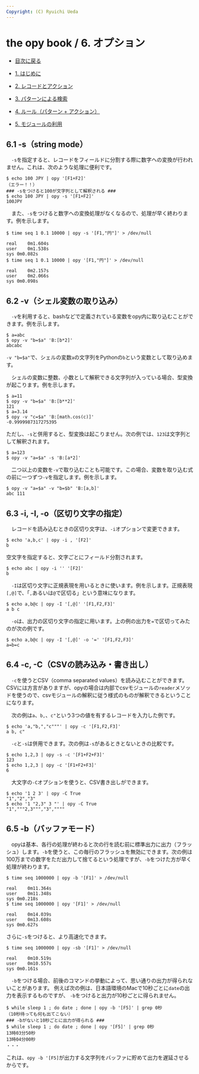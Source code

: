 ```yaml
---
Copyright: (C) Ryuichi Ueda
---
```


# the opy book / 6. オプション


* [目次に戻る](/?page=opy_book)

* [1. はじめに](/?page=opy_intro)
* [2. レコードとアクション](/?page=opy_action)
* [3. パターンによる検索](/?page=opy_pattern)
* [4. ルール（パターン + アクション）](/?page=opy_rule)
* [5. モジュールの利用](/?page=opy_module)


## 6.1 -s（string mode）

　`-s`を指定すると、レコードをフィールドに分割する際に数字への変換が行われません。これは、次のような処理に便利です。

```
$ echo 100 JPY | opy '[F1+F2]'
（エラー！！）
### -sをつけると100が文字列として解釈される ###
$ echo 100 JPY | opy -s '[F1+F2]'
100JPY
```

　また、`-s`をつけると数字への変換処理がなくなるので、処理が早く終わります。例を示します。

```
$ time seq 1 0.1 10000 | opy -s '[F1,"円"]' > /dev/null

real	0m1.604s
user	0m1.538s
sys	0m0.082s
$ time seq 1 0.1 10000 | opy '[F1,"円"]' > /dev/null

real	0m2.157s
user	0m2.066s
sys	0m0.098s
```

## 6.2 -v（シェル変数の取り込み）

　`-v`を利用すると、bashなどで定義されている変数をopy内に取り込むことができます。例を示します。

```
$ a=abc
$ opy -v "b=$a" 'B:[b*2]'
abcabc
```

`-v "b=$a"`で、シェルの変数`a`の文字列をPythonの`b`という変数として取り込めます。

　シェルの変数に整数、小数として解釈できる文字列が入っている場合、型変換が起こります。例を示します。


```
$ a=11
$ opy -v "b=$a" 'B:[b**2]'
121
$ a=3.14
$ opy -v "c=$a" 'B:[math.cos(c)]'
-0.9999987317275395
```

ただし、`-s`と併用すると、型変換は起こりません。次の例では、`123`は文字列として解釈されます。

```
$ a=123
$ opy -v "a=$a" -s 'B:[a*2]'
```

　二つ以上の変数を`-v`で取り込むことも可能です。この場合、変数を取り込む式の前に一つずつ`-v`を指定します。例を示します。


```
$ opy -v "a=$a" -v "b=$b" 'B:[a,b]'
abc 111
```

## 6.3 -i, -I, -o（区切り文字の指定）

　レコードを読み込むときの区切り文字は、`-i`オプションで変更できます。

```
$ echo 'a,b,c' | opy -i , '[F2]'
b
```

空文字を指定すると、文字ごとにフィールド分割されます。

```
$ echo abc | opy -i '' '[F2]'
b
```


　`-I`は区切り文字に正規表現を用いるときに使います。例を示します。正規表現`[,@]`で、「`,`あるいは`@`で区切る」という意味になります。

```
$ echo a,b@c | opy -I '[,@]' '[F1,F2,F3]'
a b c
```

　`-o`は、出力の区切り文字の指定に用います。上の例の出力を`=`で区切ってみたのが次の例です。

```
$ echo a,b@c | opy -I '[,@]' -o '=' '[F1,F2,F3]'
a=b=c
```

## 6.4 -c, -C（CSVの読み込み・書き出し）

　`-c`を使うとCSV（comma separated values）を読み込むことができます。CSVには方言がありますが、opyの場合は内部でcsvモジュールの`reader`メソッドを使うので、csvモジュールの解釈に従う様式のものが解釈できるということになります。


　次の例は`a`、`b,`、`c"`という3つの値を有するレコードを入力した例です。

```
$ echo 'a,"b,","c"""' | opy -c '[F1,F2,F3]'
a b, c"
```

　`-c`と`-s`は併用できます。次の例は`-s`があるときとないときの比較です。

```
$ echo 1,2,3 | opy -s -c '[F1+F2+F3]'
123
$ echo 1,2,3 | opy -c '[F1+F2+F3]'
6
```

　大文字の`-C`オプションを使うと、CSV書き出しができます。

```
$ echo '1 2 3' | opy -C True
"1","2","3"
$ echo '1 "2,3" 3 "' | opy -C True
"1","""2,3""","3",""""
```

## 6.5 -b（バッファモード）

　opyは基本、各行の処理が終わると次の行を読む前に標準出力に出力（フラッシュ）します。`-b`を使うと、この毎行のフラッシュを無効にできます。次の例は100万までの数字をただ出力して捨てるという処理ですが、`-b`をつけた方が早く処理が終わります。

```
$ time seq 1000000 | opy -b '[F1]' > /dev/null

real	0m11.364s
user	0m11.348s
sys	0m0.218s
$ time seq 1000000 | opy '[F1]' > /dev/null

real	0m14.039s
user	0m13.608s
sys	0m0.627s
```

さらに`-s`をつけると、より高速化できます。

```
$ time seq 1000000 | opy -sb '[F1]' > /dev/null

real	0m10.519s
user	0m10.557s
sys	0m0.161s
```

　`-b`をつける場合、前後のコマンドの挙動によって、思い通りの出力が得られないことがあります。
例えば次の例は、日本語環境のMacで10秒ごとに`date`の出力を表示するものですが、
`-b`をつけると出力が10秒ごとに得られません。

```
$ while sleep 1 ; do date ; done | opy -b '[F5]' | grep 0秒
（10秒待っても何も出てこない）
### -bがないと10秒ごとに出力が得られる ###
$ while sleep 1 ; do date ; done | opy '[F5]' | grep 0秒
13時03分50秒
13時04分00秒
・・・
```

これは、`opy -b '[F5]`が出力する文字列をバッファに貯めて出力を遅延させるからです。
